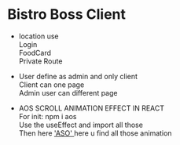  


# Bistro Boss Client 

* location use</br>
 Login </br>
 FoodCard</br>
 Private Route </br>

* User define as admin and only client </br>
   Client can one page </br>
   Admin user can different page </br>

* AOS SCROLL ANIMATION EFFECT IN REACT</br>
 For init: npm i aos </br> 
  Use the useEffect and import all those  </br>
  Then here <a href="https://michalsnik.github.io/aos/">'ASO' </a> here u find all those animation